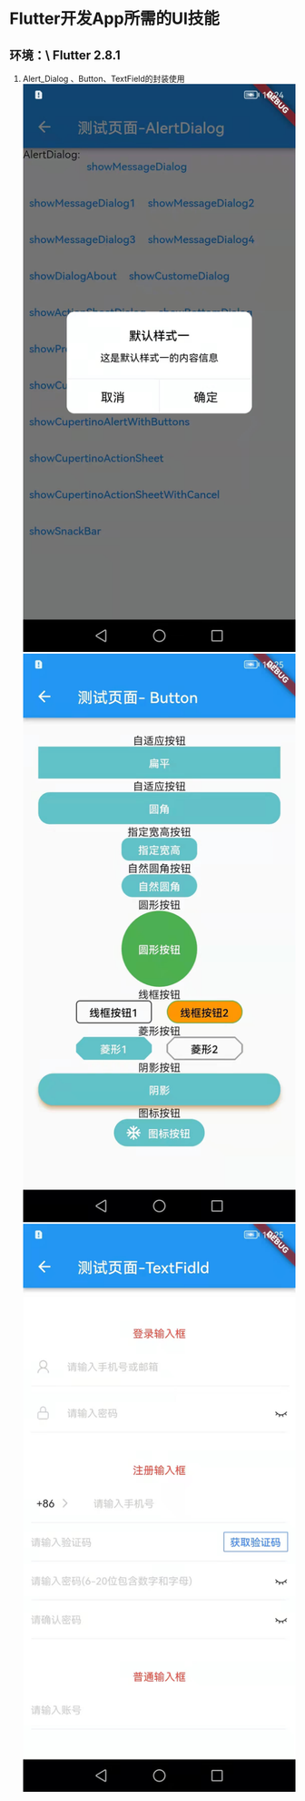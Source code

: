 # Flutter开发App所需的UI技能


## 环境：\ Flutter 2.8.1


1. Alert_Dialog 、Button、TextField的封装使用
![效果图](https://github.com/dushiling/flutter_ui_tool/blob/main/assets/demonst_img/alert_dialog.jpg) ![效果图](https://github.com/dushiling/flutter_ui_tool/blob/main/assets/demonst_img/button.jpg) ![效果图](https://github.com/dushiling/flutter_ui_tool/blob/main/assets/demonst_img/textfield.jpg)